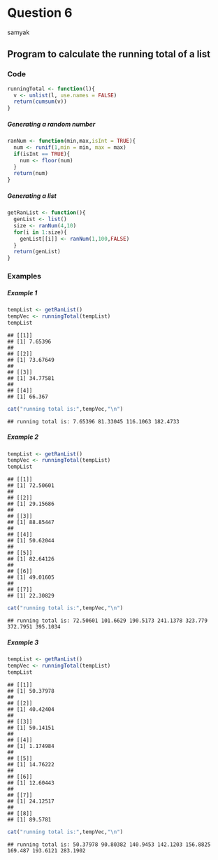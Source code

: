 Question 6
================
samyak

Program to calculate the running total of a list
------------------------------------------------

### Code

``` r
runningTotal <- function(l){
  v <- unlist(l, use.names = FALSE)
  return(cumsum(v))
}
```

##### Generating a random number

``` r
ranNum <- function(min,max,isInt = TRUE){
  num <- runif(1,min = min, max = max)
  if(isInt == TRUE){
    num <- floor(num)
  }
  return(num) 
}
```

##### Generating a list

``` r
getRanList <- function(){
  genList <- list()
  size <- ranNum(4,10)
  for(i in 1:size){
    genList[[i]] <- ranNum(1,100,FALSE)
  }
  return(genList)
}
```

### Examples

##### Example 1

``` r
tempList <- getRanList()
tempVec <- runningTotal(tempList)
tempList
```

    ## [[1]]
    ## [1] 7.65396
    ## 
    ## [[2]]
    ## [1] 73.67649
    ## 
    ## [[3]]
    ## [1] 34.77581
    ## 
    ## [[4]]
    ## [1] 66.367

``` r
cat("running total is:",tempVec,"\n")
```

    ## running total is: 7.65396 81.33045 116.1063 182.4733

##### Example 2

``` r
tempList <- getRanList()
tempVec <- runningTotal(tempList)
tempList
```

    ## [[1]]
    ## [1] 72.50601
    ## 
    ## [[2]]
    ## [1] 29.15686
    ## 
    ## [[3]]
    ## [1] 88.85447
    ## 
    ## [[4]]
    ## [1] 50.62044
    ## 
    ## [[5]]
    ## [1] 82.64126
    ## 
    ## [[6]]
    ## [1] 49.01605
    ## 
    ## [[7]]
    ## [1] 22.30829

``` r
cat("running total is:",tempVec,"\n")
```

    ## running total is: 72.50601 101.6629 190.5173 241.1378 323.779 372.7951 395.1034

##### Example 3

``` r
tempList <- getRanList()
tempVec <- runningTotal(tempList)
tempList
```

    ## [[1]]
    ## [1] 50.37978
    ## 
    ## [[2]]
    ## [1] 40.42404
    ## 
    ## [[3]]
    ## [1] 50.14151
    ## 
    ## [[4]]
    ## [1] 1.174984
    ## 
    ## [[5]]
    ## [1] 14.76222
    ## 
    ## [[6]]
    ## [1] 12.60443
    ## 
    ## [[7]]
    ## [1] 24.12517
    ## 
    ## [[8]]
    ## [1] 89.5781

``` r
cat("running total is:",tempVec,"\n")
```

    ## running total is: 50.37978 90.80382 140.9453 142.1203 156.8825 169.487 193.6121 283.1902
